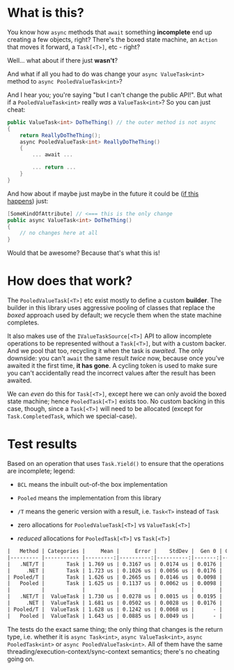 # What is this?

You know how `async` methods that `await` something **incomplete** end up creating a few objects, right? There's
the boxed state machine, an `Action` that moves it forward, a `Task[<T>]`, etc - right?

Well... what about if there just **wasn't**?

And what if all you had to do was change your `async ValueTask<int>` method to `async PooledValueTask<int>`?

And I hear you; you're saying "but I can't change the public API!". But what if a `PooledValueTask<int>` really *was*
a `ValueTask<int>`? So you can just cheat:

``` c#
public ValueTask<int> DoTheThing() // the outer method is not async
{
	return ReallyDoTheThing();
	async PooledValueTask<int> ReallyDoTheThing()
	{
		... await ...

		... return ...
	}
}
```

And how about if maybe just maybe in the future it could be ([if this happens](https://github.com/dotnet/csharplang/issues/1407)) just:

``` c#
[SomeKindOfAttribute] // <=== this is the only change
public async ValueTask<int> DoTheThing()
{
	// no changes here at all
}
```

Would that be awesome? Because that's what this is!

# How does that work?

The `PooledValueTask[<T>]` etc exist mostly to define a custom **builder**. The builder in this library uses aggressive pooling of classes
that replace the *boxed* approach used by default; we recycle them when the state machine completes.

It also makes use of the `IValueTaskSource[<T>]` API to allow incomplete operations to be represented without a `Task[<T>]`, but with a custom backer.
And we pool that too, recycling it when the task is *awaited*. The only downside: you can't `await` the same result *twice* now, because
once you've awaited it the first time, **it has gone**. A cycling token is used to make sure you can't accidentally read the incorrect
values after the result has been awaited.

We can *even* do this for `Task[<T>]`, except here we can only avoid the boxed state machine; hence `PooledTask[<T>]` exists too. No custom backing in this case, though, since a `Task[<T>]` will
need to be allocated (except for `Task.CompletedTask`, which we special-case).

# Test results

Based on an operation that uses `Task.Yield()` to ensure that the operations are incomplete; legend:

- `BCL` means the inbuilt out-of-the box implementation
- `Pooled` means the implementation from this library
- `/T` means the generic version with a result, i.e. `Task<T>` instead of `Task`

- zero allocations for `PooledValueTask[<T>]` vs `ValueTask[<T>]`
- *reduced* allocations for `PooledTask[<T>]` vs `Task[<T>]`

``` txt
|   Method | Categories |     Mean |     Error |    StdDev |  Gen 0 | Gen 1 | Gen 2 | Allocated |
|--------- |----------- |---------:|----------:|----------:|-------:|------:|------:|----------:|
|   .NET/T |       Task | 1.769 us | 0.3167 us | 0.0174 us | 0.0176 |     - |     - |     120 B |
|     .NET |       Task | 1.723 us | 0.1026 us | 0.0056 us | 0.0176 |     - |     - |     112 B |
| Pooled/T |       Task | 1.626 us | 0.2665 us | 0.0146 us | 0.0098 |     - |     - |      72 B |
|   Pooled |       Task | 1.625 us | 0.1137 us | 0.0062 us | 0.0098 |     - |     - |      72 B |
|          |            |          |           |           |        |       |       |           |
|   .NET/T |  ValueTask | 1.730 us | 0.0278 us | 0.0015 us | 0.0195 |     - |     - |     128 B |
|     .NET |  ValueTask | 1.681 us | 0.0502 us | 0.0028 us | 0.0176 |     - |     - |     120 B |
| Pooled/T |  ValueTask | 1.628 us | 0.1242 us | 0.0068 us |      - |     - |     - |         - |
|   Pooled |  ValueTask | 1.643 us | 0.0885 us | 0.0049 us |      - |     - |     - |         - |
```

The tests do the exact same thing; the only thing that changes is the return type, i.e. whether it is `async Task<int>`, `async ValueTask<int>`, `async PooledTask<int>` or `async PooledValueTask<int>`.
All of them have the same threading/execution-context/sync-context semantics; there's no cheating going on.

